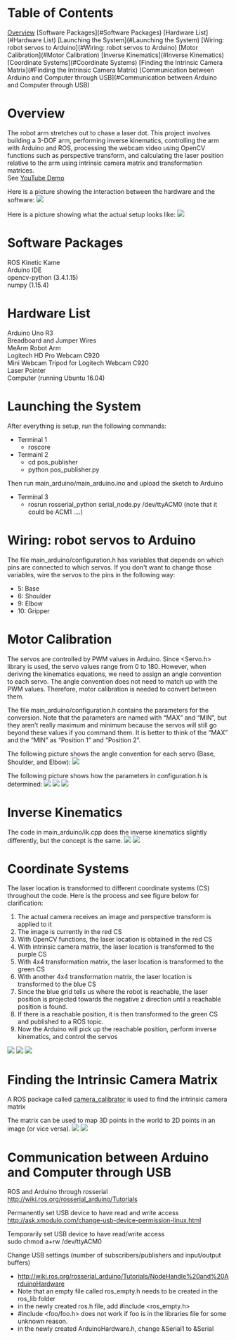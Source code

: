 # Table of Contents
[Overview](#Overview)
[Software Packages](#Software Packages)
[Hardware List](#Hardware List)
[Launching the System](#Launching the System)
[Wiring: robot servos to Arduino](#Wiring: robot servos to Arduino)
[Motor Calibration](#Motor Calibration)
[Inverse Kinematics](#Inverse Kinematics)
[Coordinate Systems](#Coordinate Systems)
[Finding the Intrinsic Camera Matrix](#Finding the Intrinsic Camera Matrix)
[Communication between Arduino and Computer through USB](#Communication between Arduino and Computer through USB)


# Overview
The robot arm stretches out to chase a laser dot. This project involves building a 3-DOF arm, performing inverse kinematics, controlling the arm with Arduino and ROS, processing the webcam video using OpenCV functions such as perspective transform, and calculating the laser position relative to the arm using intrinsic camera matrix and transformation matrices.  
See [YouTube Demo](https://youtu.be/46Q9ypHZdVk)

Here is a picture showing the interaction between the hardware and the software:
![](pictures/big_picture.png)

Here is a picture showing what the actual setup looks like:
![](pictures/big_picture2.png)

# Software Packages
ROS Kinetic Kame  
Arduino IDE  
opencv-python (3.4.1.15)  
numpy (1.15.4)  

# Hardware List
Arduino Uno R3  
Breadboard and Jumper Wires  
MeArm Robot Arm  
Logitech HD Pro Webcam C920  
Mini Webcam Tripod for Logitech Webcam C920  
Laser Pointer  
Computer (running Ubuntu 16.04)  

# Launching the System
After everything is setup, run the following commands:

- Terminal 1
    - roscore
- Termainl 2
    - cd pos_publisher
    - python pos_publisher.py

Then run main_arduino/main_arduino.ino and upload the sketch to Arduino

- Terminal 3
    - rosrun rosserial_python serial_node.py /dev/ttyACM0    (note that it could be ACM1 ....)

# Wiring: robot servos to Arduino
The file main_arduino/configuration.h has variables that depends on which pins are connected to which servos. If you don't want to change those variables, wire the servos to the pins in the following way:

- 5: Base 
- 6: Shoulder 
- 9: Elbow 
- 10: Gripper

# Motor Calibration
The servos are controlled by PWM values in Arduino. Since <Servo.h> library is used, the servo values range from 0 to 180. However, when deriving the kinematics equations, we need to assign an angle convention to each servo. The angle convention does not need to match up with the PWM values. Therefore, motor calibration is needed to convert between them.

The file main_arduino/configuration.h contains the parameters for the conversion. Note that the parameters are named with “MAX” and “MIN”, but they aren’t really maximum and minimum because the servos will still go beyond these values if you command them. It is better to think of the “MAX” and the “MIN”  as “Position 1” and “Position 2”. 

The following picture shows the angle convention for each servo (Base, Shoulder, and Elbow):
![](pictures/servos_angle_convention.png)

The following picture shows how the parameters in configuration.h is determined:
![](pictures/base_angle.png)
![](pictures/shoulder_angle.png)
![](pictures/elbow_angle.png)

# Inverse Kinematics
The code in main_arduino/ik.cpp does the inverse kinematics slightly differently, but the concept is the same.
![](pictures/ik1.png)
![](pictures/ik2.png)

# Coordinate Systems
The laser location is transformed to different coordinate systems (CS) throughout the code. Here is the process and see figure below for clarification:
1. The actual camera receives an image and perspective transform is applied to it
2. The image is currently in the red CS 
3. With OpenCV functions, the laser location is obtained in the red CS 
4. With intrinsic camera matrix, the laser location is transformed to the purple CS 
5. With 4x4 transformation matrix, the laser location is transformed to the green CS 
6. With another 4x4 transformation matrix, the laser location is transformed to the blue CS 
7. Since the blue grid tells us where the robot is reachable, the laser position is projected towards the negative z direction until a reachable position is found. 
8. If there is a reachable position, it is then transformed to the green CS and published to a ROS topic. 
9. Now the Arduino will pick up the reachable position, perform inverse kinematics, and control the servos

![](pictures/coordinate1.png)
![](pictures/coordinate2.png)
![](pictures/coordinate3.png)

# Finding the Intrinsic Camera Matrix
A ROS package called [camera_calibrator](http://wiki.ros.org/camera_calibration#Camera_Calibrator) is used to find the intrinsic camera matrix

The matrix can be used to map 3D points in the world to 2D points in an image (or vice versa).
![](pictures/camera_matrix.png)
![](pictures/pinhole_model.png)

# Communication between Arduino and Computer through USB
ROS and Arduino through rosserial  
http://wiki.ros.org/rosserial_arduino/Tutorials
 
Permanently set USB device to have read and write access  
http://ask.xmodulo.com/change-usb-device-permission-linux.html
 
Temporarily set USB device to have read/write access  
sudo chmod a+rw /dev/ttyACM0
 
Change USB settings (number of subscribers/publishers and input/output buffers)
- http://wiki.ros.org/rosserial_arduino/Tutorials/NodeHandle%20and%20ArduinoHardware
- Note that an empty file called ros_empty.h needs to be created in the ros_lib folder
- in the newly created ros.h file, add #include <ros_empty.h>
- #include <foo/foo.h> does not work if foo is in the libraries file for some unknown reason.
- in the newly created ArduinoHardware.h, change &Serial1 to &Serial